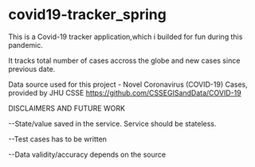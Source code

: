 # covid19-tracker_spring
This is a Covid-19 tracker application,which i builded for fun during this pandemic.

It tracks total number of cases accross the globe and new cases since previous date.

Data source used for this project - Novel Coronavirus (COVID-19) Cases, provided by JHU CSSE 
https://github.com/CSSEGISandData/COVID-19

DISCLAIMERS AND FUTURE WORK

--State/value saved in the service. Service should be stateless.

--Test cases has to be written

--Data validity/accuracy depends on the source

